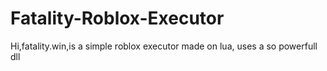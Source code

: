 # Fatality-Roblox-Executor
Hi,fatality.win,is a simple roblox executor made on lua, uses a so powerfull dll
